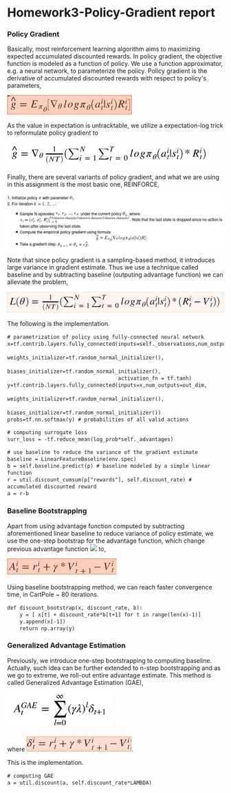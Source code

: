 # Homework3-Policy-Gradient report

### Policy Gradient
Basically, most reinforcement learning algorithm aims to maximizing expected accumulated discounted rewards. In policy gradient, the objective function is modeled as a function of policy. We use a function approximator, e.g. a neural network, to parameterize the policy. Policy gradient is the derivative of accumulated discounted rewards with respect to policy's parameters, 

<img src="imgs/pg.jpg"> 
          
As the value in expectation is untracktable, we utilize a expectation-log trick to reformulate policy gradient to 

<img src="imgs/pg_reformulated.jpg">

Finally, there are several variants of policy gradient, and what we are using in this assignment is the most basic one, REINFORCE,

<img src="imgs/reinforce.jpg">

Note that since policy gradient is a sampling-based method, it introduces large variance in gradient estimate. Thus we use a technique called baseline and by subtracting baseline (outputing advantage function) we can alleviate the problem,

<img src="imgs/baseline.jpg">

The following is the implementation. 
```
# parametrization of policy using fully-connected neural network
x=tf.contrib.layers.fully_connected(inputs=self._observations,num_outputs=hidden_dim,
                                    weights_initializer=tf.random_normal_initializer(),
                                    biases_initializer=tf.random_normal_initializer(),                                                                                              
                                    activation_fn = tf.tanh)
y=tf.contrib.layers.fully_connected(inputs=x,num_outputs=out_dim,
                                    weights_initializer=tf.random_normal_initializer(),
                                    biases_initializer=tf.random_normal_initializer())
probs=tf.nn.softmax(y) # probabilities of all valid actions
```
```
# computing surrogate loss
surr_loss = -tf.reduce_mean(log_prob*self._advantages)
```
```
# use baseline to reduce the variance of the gradient estimate
baseline = LinearFeatureBaseline(env.spec)
b = self.baseline.predict(p) # baseline modeled by a simple linear function
r = util.discount_cumsum(p["rewards"], self.discount_rate) # accumulated discounted reward
a = r-b
```

### Baseline Bootstrapping
Apart from using advantage function computed by subtracting aforementioned linear baseline to reduce variance of policy estimate, we use the one-step bootstrap for the advantage function, which change previous advantage function <img src="old_baseline.jpg"> to,

<img src="imgs/new_baseline.jpg">

Using baseline bootstrapping method, we can reach faster convergence time, in CartPole ~ 80 iterations.
```
def discount_bootstrap(x, discount_rate, b):
    y = [ x[t] + discount_rate*b[t+1] for t in range(len(x)-1)]
    y.append(x[-1])
    return np.array(y)
```

### Generalized Advantage Estimation
Previously, we introduce one-step bootstrapping to computing baseline. Actually, such idea can be further extended to n-step bootstrapping and as we go to extreme, we roll-out entire advantage estimate. This method is called Generalized Advantage Estimation (GAE),

<img src="imgs/GAE.jpg">

where <img src="imgs/RTD.jpg">.

This is the implementation.
```
# computing GAE
a = util.discount(a, self.discount_rate*LAMBDA)
```
